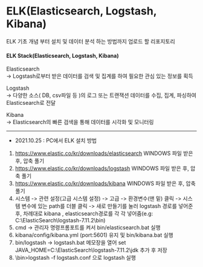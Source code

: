 # ELK(Elasticsearch, Logstash, Kibana)
ELK 기초 개념 부터 설치 및 데이터 분석 하는 방법까지 업로드 할 리포지토리   

#### ELK Stack(Elasticsearch, Logstash, Kibana)
Elasticsearch   
-> Logstash로부터 받은 데이터를 검색 및 집계를 하여 필요한 관심 있는 정보를 획득

Logstash     
-> 다양한 소스( DB, csv파일 등 )의 로그 또는 트랜잭션 데이터를 수집, 집계, 파싱하여 Elasticsearch로 전달

Kibana    
-> Elasticsearch의 빠른 검색을 통해 데이터를 시각화 및 모니터링
 
*** 
* 2021.10.25 : PC에서 ELK 설치 방법   
1.  https://www.elastic.co/kr/downloads/elasticsearch  WINDOWS 파일 받은 후, 압축 풀기
2.  https://www.elastic.co/kr/downloads/logstash   WINDOWS 파일 받은 후, 압축 풀기
3.  https://www.elastic.co/kr/downloads/kibana  WINDOWS 파일 받은 후, 압축 풀기
4.  시스템 -> 관련 설정(고급 시스템 설정) -> 고급 -> 환경변수(맨 밑) 클릭  -> 시스템 변수에 있는 path를 더블 클릭 -> 새로 만들기를 눌러 logstash 경로를 넣어준 후, 차례대로 kibana , elasticsearch경로를 각 각 넣어줌(e.g: C:\ElasticSearch\logstash-7.11.2\bin)
6.  cmd -> 관리자 명령프롬포트를 켜서 bin/elasticsearch.bat 실행
7.  kibana/config/kibana.yml (port:5601) 유지 및 bin/kibana.bat 실행
8.  bin/logstash -> logstash.bat 메모장을 열어 set JAVA_HOME=C:\ElasticSearch\logstash-7.11.2\jdk 추가 후 저장
9.  \bin>logstash -f logstash.conf 으로 logstash 실행
